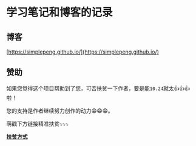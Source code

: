 # 学习笔记和博客的记录

## 博客

[https://simplepeng.github.io/](https://simplepeng.github.io/)

## 赞助

如果您觉得这个项目帮助到了您，可否扶贫一下作者，要是能`10.24`就太👍👍👍啦！

您的支持是作者继续努力创作的动力😁😁😁。

萌戳下方链接精准扶贫⤵️⤵️⤵️

**[扶贫方式](https://simplepeng.github.io/merge_pay_code/)**